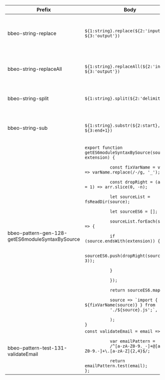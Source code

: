 <table>
  <thead>
    <tr>
      <th>Prefix</th>
      <th>Body</th>
      <th>Description</th>
    </tr>
  </thead>
  <tbody>
    <tr>
      <td>bbeo-string-replace</td>
      <td><code>${1:string}.replace(${2:'input'}, ${3:'output'})</code></td>
      <td>[string]: Replace single occurrence of value -> string</td>
    </tr>
    <tr>
      <td>bbeo-string-replaceAll</td>
      <td><code>${1:string}.replaceAll(${2:'input'}, ${3:'output'})</code></td>
      <td>[string]: Replace all occurrences of value -> string</td>
    </tr>
    <tr>
      <td>bbeo-string-split</td>
      <td><code>${1:string}.split(${2:'delimiter'})</code></td>
      <td>[string]: Split string into array -> array</td>
    </tr>
    <tr>
      <td>bbeo-string-sub</td>
      <td><code>${1:string}.substr(${2:start}, ${3:end+1})</code></td>
      <td>[string]: Split a string [start, end+1] -> string</td>
    </tr>
    <tr>
      <td>bbeo-pattern-gen-128-getES6moduleSyntaxBySource</td>
      <td>
        <code
          >export function getES6moduleSyntaxBySource(source, extension) {<br />
          const fixVarName = varName => varName.replace(/-/g, '_');<br />
          const dropRight = (arr, n = 1) => arr.slice(0, -n); <br />
          let sourceList = fsReadDir(source);<br />
          let sourceES6 = [];<br />
          sourceList.forEach(source => {<br />
          if (source.endsWith(extension)) {<br />
          sourceES6.push(dropRight(source, 3));<br />
          }<br />
          });<br />
          return sourceES6.map(<br />
          source => `import { ${fixVarName(source)} } from
          './${source}.js';`,<br />
          );<br />}</code
        >
      </td>
      <td>[pattern]: Get all ES6 modules syntax from the source directory</td>
    </tr>
    <tr>
      <td>bbeo-pattern-test-131-validateEmail</td>
      <td>
        <code
          >const validateEmail = email => { <br />
          var emailPattern =
          /^[a-zA-Z0-9._-]+@[a-zA-Z0-9.-]+\.[a-zA-Z]{2,4}$/;<br />
          return emailPattern.test(email); <br />};</code
        >
      </td>
      <td>[pattern]: Email validator with regex</td>
    </tr>
  </tbody>
</table>

